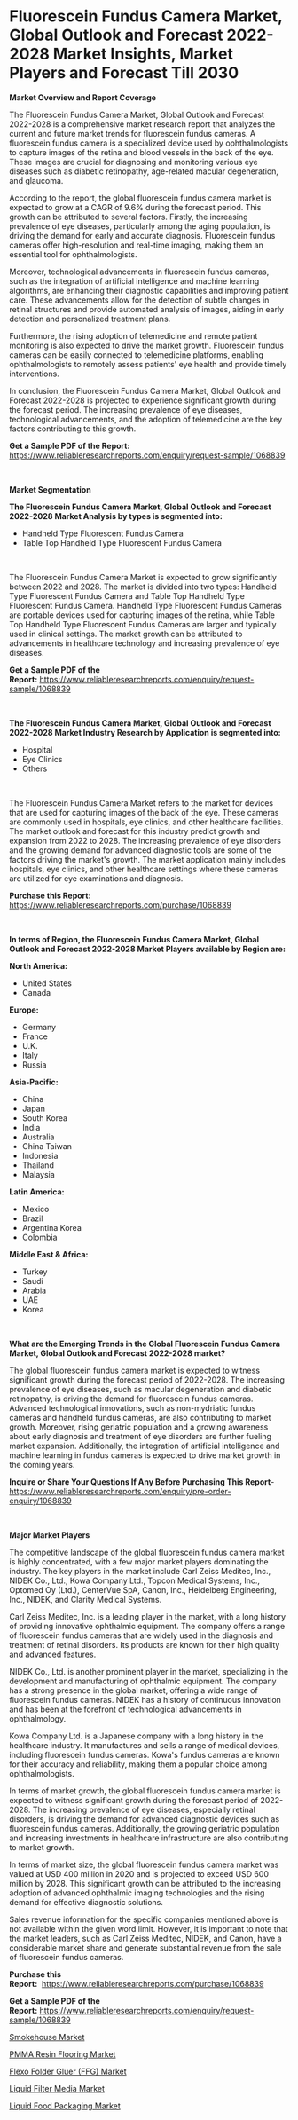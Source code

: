 <p><h1>Fluorescein Fundus Camera Market, Global Outlook and Forecast 2022-2028 Market Insights, Market Players and Forecast Till 2030</h1></p><p><strong>Market Overview and Report Coverage</strong></p>
<p><p>The Fluorescein Fundus Camera Market, Global Outlook and Forecast 2022-2028 is a comprehensive market research report that analyzes the current and future market trends for fluorescein fundus cameras. A fluorescein fundus camera is a specialized device used by ophthalmologists to capture images of the retina and blood vessels in the back of the eye. These images are crucial for diagnosing and monitoring various eye diseases such as diabetic retinopathy, age-related macular degeneration, and glaucoma.</p><p>According to the report, the global fluorescein fundus camera market is expected to grow at a CAGR of 9.6% during the forecast period. This growth can be attributed to several factors. Firstly, the increasing prevalence of eye diseases, particularly among the aging population, is driving the demand for early and accurate diagnosis. Fluorescein fundus cameras offer high-resolution and real-time imaging, making them an essential tool for ophthalmologists.</p><p>Moreover, technological advancements in fluorescein fundus cameras, such as the integration of artificial intelligence and machine learning algorithms, are enhancing their diagnostic capabilities and improving patient care. These advancements allow for the detection of subtle changes in retinal structures and provide automated analysis of images, aiding in early detection and personalized treatment plans.</p><p>Furthermore, the rising adoption of telemedicine and remote patient monitoring is also expected to drive the market growth. Fluorescein fundus cameras can be easily connected to telemedicine platforms, enabling ophthalmologists to remotely assess patients' eye health and provide timely interventions.</p><p>In conclusion, the Fluorescein Fundus Camera Market, Global Outlook and Forecast 2022-2028 is projected to experience significant growth during the forecast period. The increasing prevalence of eye diseases, technological advancements, and the adoption of telemedicine are the key factors contributing to this growth.</p></p>
<p><strong>Get a Sample PDF of the Report:</strong> <a href="https://www.reliableresearchreports.com/enquiry/request-sample/1068839">https://www.reliableresearchreports.com/enquiry/request-sample/1068839</a></p>
<p>&nbsp;</p>
<p><strong>Market Segmentation</strong></p>
<p><strong>The Fluorescein Fundus Camera Market, Global Outlook and Forecast 2022-2028 Market Analysis by types is segmented into:</strong></p>
<p><ul><li>Handheld Type Fluorescent Fundus Camera</li><li>Table Top Handheld Type Fluorescent Fundus Camera</li></ul></p>
<p>&nbsp;</p>
<p><p>The Fluorescein Fundus Camera Market is expected to grow significantly between 2022 and 2028. The market is divided into two types: Handheld Type Fluorescent Fundus Camera and Table Top Handheld Type Fluorescent Fundus Camera. Handheld Type Fluorescent Fundus Cameras are portable devices used for capturing images of the retina, while Table Top Handheld Type Fluorescent Fundus Cameras are larger and typically used in clinical settings. The market growth can be attributed to advancements in healthcare technology and increasing prevalence of eye diseases.</p></p>
<p><strong>Get a Sample PDF of the Report:</strong>&nbsp;<a href="https://www.reliableresearchreports.com/enquiry/request-sample/1068839">https://www.reliableresearchreports.com/enquiry/request-sample/1068839</a></p>
<p>&nbsp;</p>
<p><strong>The Fluorescein Fundus Camera Market, Global Outlook and Forecast 2022-2028 Market Industry Research by Application is segmented into:</strong></p>
<p><ul><li>Hospital</li><li>Eye Clinics</li><li>Others</li></ul></p>
<p>&nbsp;</p>
<p><p>The Fluorescein Fundus Camera Market refers to the market for devices that are used for capturing images of the back of the eye. These cameras are commonly used in hospitals, eye clinics, and other healthcare facilities. The market outlook and forecast for this industry predict growth and expansion from 2022 to 2028. The increasing prevalence of eye disorders and the growing demand for advanced diagnostic tools are some of the factors driving the market's growth. The market application mainly includes hospitals, eye clinics, and other healthcare settings where these cameras are utilized for eye examinations and diagnosis.</p></p>
<p><strong>Purchase this Report:</strong>&nbsp; <a href="https://www.reliableresearchreports.com/purchase/1068839">https://www.reliableresearchreports.com/purchase/1068839</a></p>
<p>&nbsp;</p>
<p><strong>In terms of Region, the Fluorescein Fundus Camera Market, Global Outlook and Forecast 2022-2028 Market Players available by Region are:</strong></p>
<p>
    <p> <strong> North America: </strong>
        <ul>
            <li>United States</li>
            <li>Canada</li>
        </ul>
        </p> 
    <p> <strong> Europe: </strong>
        <ul>
            <li>Germany</li>
            <li>France</li>
            <li>U.K.</li>
            <li>Italy</li>
            <li>Russia</li>
        </ul>
        </p> 
    <p> <strong> Asia-Pacific: </strong>
        <ul>
            <li>China</li>
            <li>Japan</li>
            <li>South Korea</li>
            <li>India</li>
            <li>Australia</li>
            <li>China Taiwan</li>
            <li>Indonesia</li>
            <li>Thailand</li>
            <li>Malaysia</li>
        </ul>
        </p> 
    <p> <strong> Latin America: </strong>
        <ul>
            <li>Mexico</li>
            <li>Brazil</li>
            <li>Argentina Korea</li>
            <li>Colombia</li>
        </ul>
        </p> 
    <p> <strong> Middle East & Africa: </strong>
        <ul>
            <li>Turkey</li>
            <li>Saudi</li>
            <li>Arabia</li>
            <li>UAE</li>
            <li>Korea</li>
        </ul>
    </p>
    </p>
<p>&nbsp;</p>
<p><strong>What are the Emerging Trends in the Global Fluorescein Fundus Camera Market, Global Outlook and Forecast 2022-2028 market?</strong></p>
<p><p>The global fluorescein fundus camera market is expected to witness significant growth during the forecast period of 2022-2028. The increasing prevalence of eye diseases, such as macular degeneration and diabetic retinopathy, is driving the demand for fluorescein fundus cameras. Advanced technological innovations, such as non-mydriatic fundus cameras and handheld fundus cameras, are also contributing to market growth. Moreover, rising geriatric population and a growing awareness about early diagnosis and treatment of eye disorders are further fueling market expansion. Additionally, the integration of artificial intelligence and machine learning in fundus cameras is expected to drive market growth in the coming years.</p></p>
<p><strong>Inquire or Share Your Questions If Any Before Purchasing This Report</strong>- <a href="https://www.reliableresearchreports.com/enquiry/pre-order-enquiry/1068839">https://www.reliableresearchreports.com/enquiry/pre-order-enquiry/1068839</a></p>
<p>&nbsp;</p>
<p><strong>Major Market Players</strong></p>
<p><p>The competitive landscape of the global fluorescein fundus camera market is highly concentrated, with a few major market players dominating the industry. The key players in the market include Carl Zeiss Meditec, Inc., NIDEK Co., Ltd., Kowa Company Ltd., Topcon Medical Systems, Inc., Optomed Oy (Ltd.), CenterVue SpA, Canon, Inc., Heidelberg Engineering, Inc., NIDEK, and Clarity Medical Systems.</p><p>Carl Zeiss Meditec, Inc. is a leading player in the market, with a long history of providing innovative ophthalmic equipment. The company offers a range of fluorescein fundus cameras that are widely used in the diagnosis and treatment of retinal disorders. Its products are known for their high quality and advanced features.</p><p>NIDEK Co., Ltd. is another prominent player in the market, specializing in the development and manufacturing of ophthalmic equipment. The company has a strong presence in the global market, offering a wide range of fluorescein fundus cameras. NIDEK has a history of continuous innovation and has been at the forefront of technological advancements in ophthalmology.</p><p>Kowa Company Ltd. is a Japanese company with a long history in the healthcare industry. It manufactures and sells a range of medical devices, including fluorescein fundus cameras. Kowa's fundus cameras are known for their accuracy and reliability, making them a popular choice among ophthalmologists.</p><p>In terms of market growth, the global fluorescein fundus camera market is expected to witness significant growth during the forecast period of 2022-2028. The increasing prevalence of eye diseases, especially retinal disorders, is driving the demand for advanced diagnostic devices such as fluorescein fundus cameras. Additionally, the growing geriatric population and increasing investments in healthcare infrastructure are also contributing to market growth.</p><p>In terms of market size, the global fluorescein fundus camera market was valued at USD 400 million in 2020 and is projected to exceed USD 600 million by 2028. This significant growth can be attributed to the increasing adoption of advanced ophthalmic imaging technologies and the rising demand for effective diagnostic solutions.</p><p>Sales revenue information for the specific companies mentioned above is not available within the given word limit. However, it is important to note that the market leaders, such as Carl Zeiss Meditec, NIDEK, and Canon, have a considerable market share and generate substantial revenue from the sale of fluorescein fundus cameras.</p></p>
<p><strong>Purchase this Report:</strong>&nbsp;&nbsp;<a href="https://www.reliableresearchreports.com/purchase/1068839">https://www.reliableresearchreports.com/purchase/1068839</a></p>
<p></p>
<p><strong>Get a Sample PDF of the Report:</strong>&nbsp;<a href="https://www.reliableresearchreports.com/enquiry/request-sample/1068839">https://www.reliableresearchreports.com/enquiry/request-sample/1068839</a></p>
<p><p><a href="https://www.linkedin.com/pulse/smokehouse-market-research-report-provides-thorough-industry-kt2te/">Smokehouse Market</a></p><p><a href="https://medium.com/@alicehanson1974/pmma-resin-flooring-market-size-growth-forecast-2023-2030-8c25271207c3">PMMA Resin Flooring Market</a></p><p><a href="https://www.reportprime.com/flexo-folder-gluer-ffg-r7596">Flexo Folder Gluer (FFG) Market</a></p><p><a href="https://medium.com/@leonorhaley2009/liquid-filter-media-market-size-growth-forecast-2023-2030-2831a8700b6e">Liquid Filter Media Market</a></p><p><a href="https://www.linkedin.com/pulse/liquid-food-packaging-market-size-share-global-analysis-rgate/">Liquid Food Packaging Market</a></p></p>